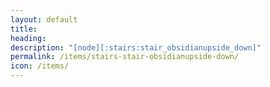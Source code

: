 ```yaml
---
layout: default
title: 
heading: 
description: "[node][:stairs:stair_obsidianupside_down]"
permalink: /items/stairs-stair-obsidianupside-down/
icon: /items/
---
```


